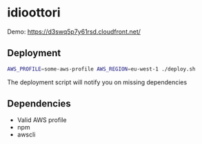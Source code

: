 # idioottori

Demo: https://d3swq5p7y61rsd.cloudfront.net/

## Deployment

```sh
AWS_PROFILE=some-aws-profile AWS_REGION=eu-west-1 ./deploy.sh
```

The deployment script will notify you on missing dependencies

## Dependencies

- Valid AWS profile
- npm
- awscli
